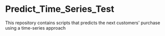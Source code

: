 # Predict_Time_Series_Test
This repository contains scripts that predicts the next customers' purchase using a time-series approach
